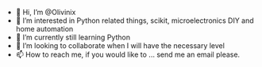 - 👋 Hi, I’m @Olivinix
- 👀 I’m interested in Python related things, scikit, microelectronics DIY and home automation
- 🌱 I’m currently still learning Python
- 💞️ I’m looking to collaborate when I will have the necessary level
- 📫 How to reach me, if you would like to ... send me an email please.

<!---
Olivinix/Olivinix is a ✨ special ✨ repository because its `README.md` (this file) appears on your GitHub profile.
You can click the Preview link to take a look at your changes.
--->
